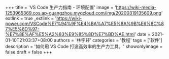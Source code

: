 +++
title = 'VS Code 生产力指南 - 环境配置'
image = 'https://wiki-media-1253965369.cos.ap-guangzhou.myqcloud.com/img/20200319135609.png'
extlink = true
_extlink = 'https://wiki-power.com/VSCode%E7%94%9F%E4%BA%A7%E5%8A%9B%E6%8C%87%E5%8D%97-%E7%8E%AF%E5%A2%83%E9%85%8D%E7%BD%AE.html'
date = 2021-01-10T21:03:37+08:00
authors = '林宇轩'
categories = '教程'
tags = ['软件']
description = '如何用 VS Code 打造高效率的生产力工具。'
showonlyimage = false
draft = false
+++

